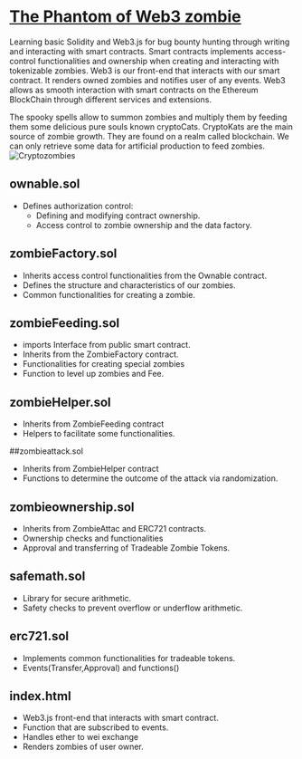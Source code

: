 # [The Phantom of Web3 zombie](https://share.cryptozombies.io/en/lesson/6/share/The_Phantom_of_Web3?id=Y3p8NjUwNDMx)


Learning basic Solidity and Web3.js for bug bounty hunting through writing and interacting with smart contracts.
Smart contracts implements access-control functionalities and ownership when creating and interacting with tokenizable zombies.
Web3 is our front-end that interacts with our smart contract. It renders owned zombies and notifies user of any events. 
Web3 allows as smooth interaction with smart contracts on the Ethereum BlockChain through different services and extensions.

The spooky spells allow to summon zombies and multiply them by feeding them some delicious pure souls known cryptoCats.
CryptoKats are the main source of zombie growth. They are found on a realm called blockchain. 
We can only retrieve some data for artificial production to feed zombies.
![Cryptozombies](https://github.com/user-attachments/assets/94ccbb43-eff5-4219-9a6e-e8ed0e6c146e)

## ownable.sol
- Defines authorization control:
  - Defining and modifying contract ownership.
  - Access control to zombie ownership and the data factory.
## zombieFactory.sol
- Inherits access control functionalities from the Ownable contract.
- Defines the structure and characteristics of our zombies.
- Common functionalities for creating a zombie.

## zombieFeeding.sol
- imports Interface from public smart contract.
- Inherits from the ZombieFactory contract.
- Functionalities for creating special zombies
- Function to level up zombies and Fee.

## zombieHelper.sol
- Inherits from ZombieFeeding contract
- Helpers to facilitate some functionalities.

##zombieattack.sol
- Inherits from ZombieHelper contract
- Functions to determine the outcome of the attack via randomization. 

## zombieownership.sol
- Inherits from ZombieAttac and ERC721 contracts.
-  Ownership checks and functionalities
- Approval and transferring of Tradeable Zombie Tokens.

## safemath.sol
- Library for secure arithmetic.
- Safety checks to prevent overflow or underflow arithmetic.

## erc721.sol
- Implements common functionalities for tradeable tokens.
- Events(Transfer,Approval) and functions()

## index.html
- Web3.js front-end that interacts with smart contract.
- Function that are subscribed to events.
- Handles ether to wei exchange
- Renders zombies of user owner.








